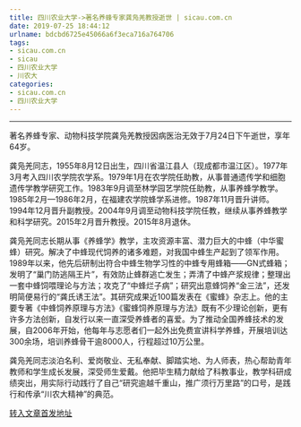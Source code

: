 ```yaml
---
title: 四川农业大学->著名养蜂专家龚凫羌教授逝世 | sicau.com.cn
date: 2019-07-25 18:44:12
urlname: bdcbd6725e45066a6f3eca716a764706
tags: 
- sicau.com.cn
- sicau
- 四川农业大学
- 川农大
categories:
- sicau.com.cn
- 四川农业大学
---
```



** **

著名养蜂专家、动物科技学院龚凫羌教授因病医治无效于7月24日下午逝世，享年64岁。

龚凫羌同志，1955年8月12日出生，四川省温江县人（现成都市温江区）。1977年3月考入四川农学院农学系。1979年1月在农学院任助教，从事普通遗传学和细胞遗传学教学研究工作。1983年9月调至林学园艺学院任助教，从事养蜂学教学。1985年2月—1986年2月，在福建农学院蜂学系进修。1987年11月晋升讲师。1994年12月晋升副教授。2004年9月调至动物科技学院任教，继续从事养蜂教学和科学研究。2015年2月晋升教授。2015年8月退休。

龚凫羌同志长期从事《养蜂学》教学，主攻资源丰富、潜力巨大的中蜂（中华蜜蜂）研究。解决了中蜂现代饲养的诸多难题，对我国中蜂生产起到了领军作用。1989年以来，他先后研制出符合中蜂生物学习性的中蜂专用蜂箱——GN式蜂箱；发明了“巢门防逃隔王片”，有效防止蜂群逃亡发生；弄清了中蜂产浆规律；整理出一套中蜂饲喂理论与方法；攻克了“中蜂烂子病”；研究出意蜂饲养“金三法”，还发明简便易行的“龚氏诱王法”。其研究成果近100篇发表在《蜜蜂》杂志上。他的主要专著《中蜂饲养原理与方法》《蜜蜂饲养原理与方法》既有不少理论创新，更有许多方法创新，自发行以来一直深受养蜂者的喜爱。为了推动全国养蜂技术的发展，自2006年开始，他每年与志愿者们一起外出免费宣讲科学养蜂，开展培训达300余场，培训养蜂骨干逾8000人，行程超过10万公里。

龚凫羌同志淡泊名利、爱岗敬业、无私奉献、脚踏实地、为人师表，热心帮助青年教师和学生成长发展，深受师生爱戴。他把毕生精力献给了科教事业，教学科研成绩突出，用实际行动践行了自己“研究逾越千重山，推广须行万里路”的口号，是践行和传承“川农大精神”的典范。





[转入文章首发地址](https://news.sicau.edu.cn/info/1078/52671.htm)